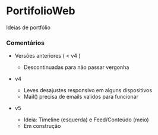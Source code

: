 # PortifolioWeb

Ideias de portfólio

### Comentários

- Versões anteriores ( < v4 )
  - Descontinuadas para não passar vergonha

- v4
  - Leves desajustes responsivo em alguns dispositivos
  - Mail() precisa de emails validos para funcionar

- v5
  - Ideia: Timeline (esquerda) e Feed/Conteúdo (meio)
  - Em construção
 
